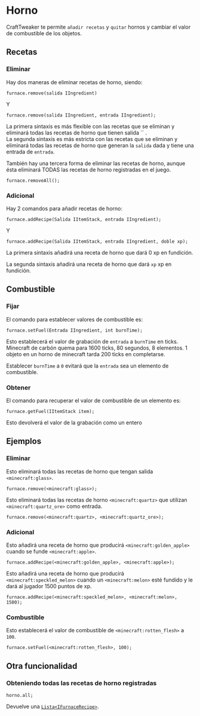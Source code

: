 # Horno

CraftTweaker te permite `añadir recetas` y `quitar` hornos y cambiar el valor de combustible de los objetos.

## Recetas

### Eliminar

Hay dos maneras de eliminar recetas de horno, siendo:

```zenscript
furnace.remove(salida IIngredient)
```

Y

```zenscript
furnace.remove(salida IIngredient, entrada IIngredient);
```

La primera sintaxis es más flexible con las recetas que se eliminan y eliminará todas las recetas de horno que tienen salida `` .  
La segunda sintaxis es más estricta con las recetas que se eliminan y eliminará todas las recetas de horno que generan la `salida` dada y tiene una entrada de `entrada`.

También hay una tercera forma de eliminar las recetas de horno, aunque ésta eliminará TODAS las recetas de horno registradas en el juego.

```zenscript
furnace.removeAll();
```

### Adicional

Hay 2 comandos para añadir recetas de horno:

```zenscript
furnace.addRecipe(Salida IItemStack, entrada IIngredient);
```

Y

```zenscript
furnace.addRecipe(Salida IItemStack, entrada IIngredient, doble xp);
```

La primera sintaxis añadirá una receta de horno que dará 0 xp en fundición.

La segunda sintaxis añadirá una receta de horno que dará `xp` xp en fundición.

## Combustible

### Fijar

El comando para establecer valores de combustible es:

```zenscript
furnace.setFuel(Entrada IIngredient, int burnTime);
```

Esto establecerá el valor de grabación de `entrada` a `burnTime` en ticks. Minecraft de carbón quema para 1600 ticks, 80 segundos, 8 elementos. 1 objeto en un horno de minecraft tarda 200 ticks en completarse.

Establecer `burnTime` a `0` evitará que la `entrada` sea un elemento de combustible.

### Obtener

El comando para recuperar el valor de combustible de un elemento es:

```zenscript
furnace.getFuel(IItemStack item); 
```

Esto devolverá el valor de la grabación como un entero

## Ejemplos

### Eliminar

Esto eliminará todas las recetas de horno que tengan salida `<minecraft:glass>`.

```zenscript
furnace.remove(<minecraft:glass>);
```

Esto eliminará todas las recetas de horno `<minecraft:quartz>` que utilizan `<minecraft:quartz_ore>` como entrada.

```zenscript
furnace.remove(<minecraft:quartz>, <minecraft:quartz_ore>);
```

### Adicional

Esto añadirá una receta de horno que producirá `<minecraft:golden_apple>` cuando se funde `<minecraft:apple>`.

```zenscript
furnace.addRecipe(<minecraft:golden_apple>, <minecraft:apple>);
```

Esto añadirá una receta de horno que producirá `<minecraft:speckled_melon>` cuando un `<minecraft:melon>` esté fundido y le dará al jugador 1500 puntos de xp.

```zenscript
furnace.addRecipe(<minecraft:speckled_melon>, <minecraft:melon>, 1500);
```

### Combustible

Esto establecerá el valor de combustible de `<minecraft:rotten_flesh>` a `100`.

```zenscript
furnace.setFuel(<minecraft:rotten_flesh>, 100);
```

## Otra funcionalidad

### Obteniendo todas las recetas de horno registradas

```zenscript
horno.all;
```

Devuelve una [`Lista<IFurnaceRecipe>`](/Vanilla/Recipes/Furnace/IFurnaceRecipe/).